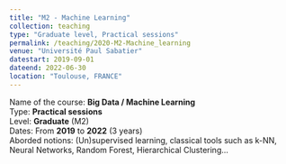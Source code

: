 ```yaml
---
title: "M2 - Machine Learning"
collection: teaching
type: "Graduate level, Practical sessions"
permalink: /teaching/2020-M2-Machine_learning
venue: "Université Paul Sabatier"
datestart: 2019-09-01
dateend: 2022-06-30
location: "Toulouse, FRANCE"
---
```


Name of the course: **Big Data / Machine Learning**  
Type: **Practical sessions**  
Level: **Graduate** (M2)  
Dates: From **2019** to **2022** (3 years)  
Aborded notions: (Un)supervised learning, classical tools such as k-NN, Neural Networks, Random Forest, Hierarchical Clustering... 
